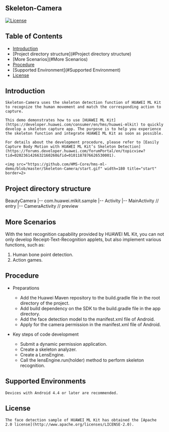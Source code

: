 ## Skeleton-Camera
[![License](https://img.shields.io/badge/Docs-hmsguides-brightgreen)](https://developer.huawei.com/consumer/en/doc/development/HMS-Guides/ml-introduction-4)

## Table of Contents

  * [Introduction](#Introduction)
  * [Project directory structure](#Project directory structure)
  * [More Scenarios](#More Scenarios)
  * [Procedure](#Procedure)
  * [Supported Environment](#Supported Environment)
  * [License](#License)


## Introduction
    Skeleton-Camera uses the skeleton detection function of HUAWEI ML Kit to recognize the human movement and match the corresponding action to capture.
    
    This demo demonstrates how to use [HUAWEI ML Kit] (https://developer.huawei.com/consumer/en/hms/huawei-mlkit) to quickly develop a skeleton capture app. The purpose is to help you experience the skeleton function and integrate HUAWEI ML Kit as soon as possible.

    For details about the development procedure, please refer to [Easily Capture Body Motion with HUAWEI ML Kit’s Skeleton Detection](https://forums.developer.huawei.com/forumPortal/en/topicview?tid=0202361426632160260&fid=0101187876626530001).

    <img src="https://github.com/HMS-Core/hms-ml-demo/blob/master/Skeleton-Camera/start.gif" width=180 title="start" border=2>

## Project directory structure
BeautyCamera
    |-- com.huawei.mlkit.sample
        |-- Activity
            |-- MainActivity // entry
            |-- CameraActivity // preview

## More Scenarios
With the text recognition capability provided by HUAWEI ML Kit, you can not only develop Receipt-Text-Recognition applets, but also implement various functions, such as:
1. Human bone point detection.
2. Action games.

## Procedure
- Preparations
  - Add the Huawei Maven repository to the build.gradle file in the root directory of the project.
  - Add build dependency on the SDK to the build.gradle file in the app directory.
  - Add the face detection model to the manifest.xml file of Android.
  - Apply for the camera permission in the manifest.xml file of Android.

- Key steps of code development
  - Submit a dynamic permission application.
  - Create a skeleton analyzer.
  - Create a LensEngine.
  - Call the lensEngine.run(holder) method to perform skeleton recognition.

## Supported Environments
    Devices with Android 4.4 or later are recommended.

##  License
    The face detection sample of HUAWEI ML Kit has obtained the [Apache 2.0 license](http://www.apache.org/licenses/LICENSE-2.0).

